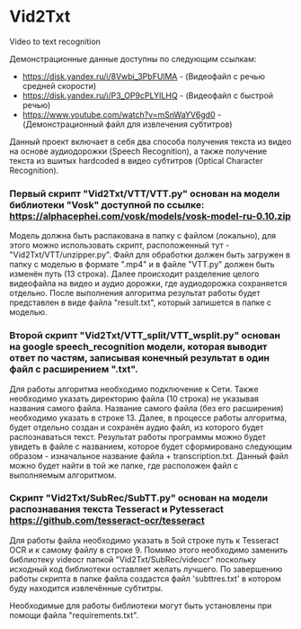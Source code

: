 # Vid2Txt
Video to text recognition

Демонстрационные данные доступны по следующим ссылкам:
- https://disk.yandex.ru/i/8Vwbi_3PbFUlMA - (Видеофайл с речью средней скорости)
- https://disk.yandex.ru/i/P3_OP9cPLYILHQ - (Видеофайл с быстрой речью)
- https://www.youtube.com/watch?v=mSnWaYV6gd0 - (Демонстрационный файл для извлечения субтитров)

Данный проект включает в себя два способа получения текста из видео на основе аудиодорожки (Speech Recognition), а также получение текста из вшитых hardcoded в видео субтитров (Optical Character Recognition).

### Первый скрипт "Vid2Txt/VTT/VTT.py" основан на модели библиотеки "Vosk" доступной по ссылке: https://alphacephei.com/vosk/models/vosk-model-ru-0.10.zip

Модель должна быть распакована в папку с файлом (локально), для этого можно использовать скрипт, расположенный тут - "Vid2Txt/VTT/unzipper.py".
Файл для обработки должен быть загружен в папку с моделью в формате ".mp4" и в файле "VTT.py" должен быть изменён путь (13 строка).
Далее происходит разделение целого видеофайла на видео и аудио дорожки, где аудиодорожка сохраняется отдельно.
После выполнения алгоритма результат работы будет представлен в виде файла "result.txt", который запишется в папке с моделью.

### Второй скрипт "Vid2Txt/VTT_split/VTT_wsplit.py" основан на google speech_recognition модели, которая выводит ответ по частям, записывая конечный результат в один файл с расширением ".txt".

Для работы алгоритма необходимо подключение к Сети.
Также необходимо указать директорию файла (10 строка) не указывая названия самого файла.
Название самого файла (без его расширения) необходимо указать в строке 13.
Далее, в процессе работы алгоритма, будет отдельно создан и сохранён аудио файл, из которого будет распознаваться текст.
Результат работы программы можно будет увидеть в файле с названием, которое будет сформировано следующим образом - изначальное название файла + transcription.txt.
Данный файл можно будет найти в той же папке, где расположен файл с выполняемым алгоритмом.

### Скрипт "Vid2Txt/SubRec/SubTT.py" основан на модели распознавания текста Tesseract и Pytesseract https://github.com/tesseract-ocr/tesseract

Для работы файла необходимо указать в 5ой строке путь к Tesseract OCR и к самому файлу в строке 9.
Помимо этого необходимо заменить библиотеку videocr папкой "Vid2Txt/SubRec/videocr" поскольку исходный код библиотеки оставляет желать лучшего.
По завершению работы скрипта в папке файла создастся файл 'subttres.txt' в котором буду находится извлечённые субтитры.

Необходимые для работы библиотеки могут быть установлены при помощи файла "requirements.txt".
